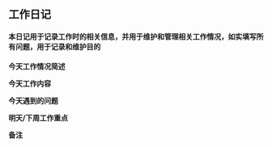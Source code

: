 ## 工作日记
                                                    
#### 本日记用于记录工作时的相关信息，并用于维护和管理相关工作情况，如实填写所有问题，用于记录和维护目的
                                                                                                             
**今天工作情况简述**
                                                                                                           
**今天工作内容**
                                                                                                             
**今天遇到的问题**
                                                                                                             
**明天/下周工作重点**
                                                                                                             
**备注**